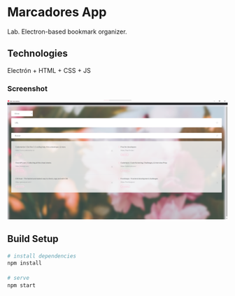 # Marcadores App

Lab. Electron-based bookmark organizer.

## Technologies

Electrón + HTML + CSS + JS

### Screenshot

![Screenshot](./screenshot.png)


## Build Setup

``` bash
# install dependencies
npm install

# serve 
npm start
```